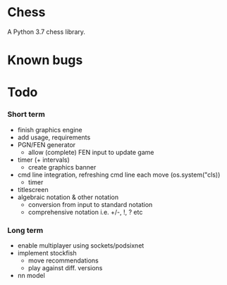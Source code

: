# Chess
A Python 3.7 chess library.

# Known bugs

# Todo
### Short term
- finish graphics engine
- add usage, requirements
- PGN/FEN generator
  - allow (complete) FEN input to update game
- timer (+ intervals)
  - create graphics banner
- cmd line integration, refreshing cmd line each move (os.system("cls))
  - timer
- titlescreen
- algebraic notation & other notation
  - conversion from input to standard notation
  - comprehensive notation i.e. +/-, !, ? etc

### Long term
- enable multiplayer using sockets/podsixnet
- implement stockfish
  - move recommendations
  - play against diff. versions
- nn model
